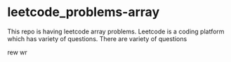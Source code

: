 # leetcode_problems-array
This repo is having leetcode array problems.
Leetcode is a coding platform which has variety of questions.
There are variety of questions

rew
wr
